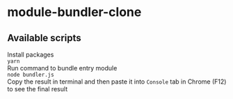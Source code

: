 # module-bundler-clone

## Available scripts
Install packages\
```yarn```\
Run command to bundle entry module\
```node bundler.js```\
Copy the result in terminal and then paste it into `Console` tab in Chrome (F12) to see the final result
